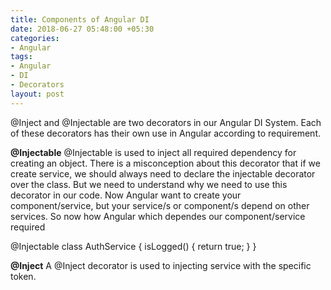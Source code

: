 ```yaml
---
title: Components of Angular DI
date: 2018-06-27 05:48:00 +05:30
categories:
- Angular
tags:
- Angular
- DI
- Decorators
layout: post
---
```


@Inject and @Injectable are two decorators in our Angular DI System. Each of these decorators has their own use in Angular according to requirement.

**@Injectable**
@Injectable is used to inject all required dependency for creating an object. There is a misconception about this decorator that if we create service, we should always need to declare the injectable decorator over the class. But we need to understand why we need to use this decorator in our code. Now Angular want to create  your component/service, but your service/s or component/s depend on other services. So now how Angular which dependes our component/service required

@Injectable
class AuthService {
   isLogged() {
      return true;
    }
}

**@Inject**
A @Inject decorator is used to injecting service with the specific token.